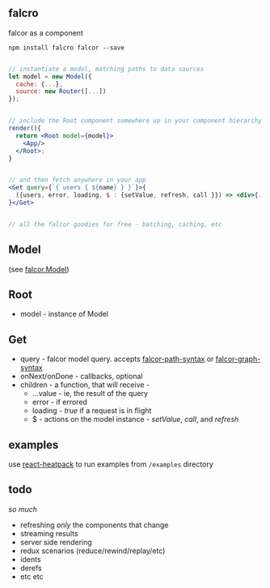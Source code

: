 falcro
---

falcor as a component

`npm install falcro falcor --save`


```jsx

// instantiate a model, matching paths to data sources
let model = new Model({
  cache: {...},
  source: new Router([...])
});


// include the Root component somewhere up in your component hierarchy
render(){
  return <Root model={model}>
    <App/>
  </Root>;
}


// and then fetch anywhere in your app
<Get query={`{ users { ${name} } }`}>{
  ({users, error, loading, $ : {setValue, refresh, call }}) => <div>{...}</div>
}</Get>


// all the falcor goodies for free - batching, caching, etc
```

Model
---

(see [falcor.Model](https://netflix.github.io/falcor/doc/Model.html))

Root
---

- model - instance of Model

Get
---

- query - falcor model query. accepts [falcor-path-syntax](https://www.npmjs.com/package/falcor-path-syntax) or [falcor-graph-syntax](https://www.npmjs.com/package/falcor-graph-syntax)
- onNext/onDone - callbacks, optional
- children - a function, that will receive -
  - ...value - ie, the result of the query
  - error - if errored
  - loading - _true_ if a request is in flight
  - $ - actions on the model instance - _setValue_, _call_, and _refresh_

examples
---

use [react-heatpack](https://github.com/insin/react-heatpack) to run examples from `/examples` directory


todo
---

*so much*
- refreshing *only* the components that change
- streaming results
- server side rendering
- redux scenarios (reduce/rewind/replay/etc)
- idents
- derefs
- etc etc





